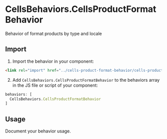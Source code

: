 # CellsBehaviors.CellsProductFormatBehavior

Behavior of format products by type and locale

## Import

1) Import the behavior in your component:

```html
<link rel="import" href="../cells-product-format-behavior/cells-product-format-behavior.html">
```

2) Add `CellsBehaviors.CellsProductFormatBehavior` to the behaviors array in the JS file or script of your component:

```js
behaviors: [
  CellsBehaviors.CellsProductFormatBehavior
]
```
## Usage

Document your behavior usage.
